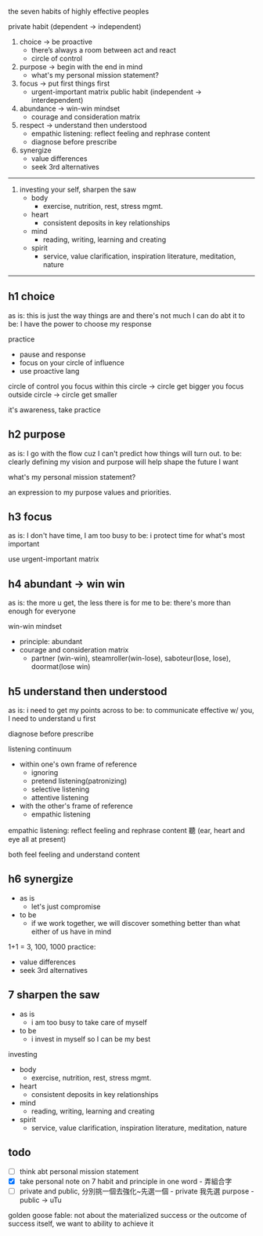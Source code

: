 the seven habits of highly effective peoples


private habit (dependent -> independent)
1. choice → be proactive
	- there’s always a room between act and react
	- circle of control
2. purpose → begin with the end in mind
	- what's my personal mission statement?
3. focus → put first things first
	- urgent-important matrix
public habit (independent -> interdependent)
4. abundance → win-win mindset
	- courage and consideration matrix
5. respect → understand then understood
	- empathic listening: reflect feeling and rephrase content
	- diagnose before prescribe
6. synergize
	- value differences
	- seek 3rd alternatives

---

1. investing your self, sharpen the saw
    - body
        - exercise, nutrition, rest, stress mgmt.
    - heart
        - consistent deposits in key relationships
    - mind
        - reading, writing, learning and creating
    - spirit
        - service, value clarification, inspiration literature, meditation, nature

---

## h1 choice

as is: this is just the way things are and there's not much I can do abt it
to be: I have the power to choose my response

practice

- pause and response
- focus on your circle of influence
- use proactive lang

circle of control
you focus within this circle → circle get bigger
you focus outside circle  → circle get smaller

it's awareness, take practice

## h2 purpose

as is: I go with the flow cuz I can't predict how things will turn out.
to be: clearly defining my vision and purpose will help shape the future I want

what's my personal mission statement? 

an expression to my purpose values and priorities.

## h3 focus

as is: I don't have time, I am too busy
to be: i protect time for what's most important

use urgent-important matrix

## h4 abundant → win win

as is: the more u get, the less there is for me
to be: there's more than enough for everyone

win-win mindset

- principle: abundant
- courage and consideration matrix
    - partner (win-win), steamroller(win-lose), saboteur(lose, lose), doormat(lose win)

## h5 understand then understood

as is: i need to get my points across
to be: to communicate effective w/ you, I need to understand u first

diagnose before prescribe

listening continuum

- within one's own frame of reference
    - ignoring
    - pretend listening(patronizing)
    - selective listening
    - attentive listening
- with the other's frame of reference
    - empathic listening

empathic listening: reflect feeling and rephrase content
聽 (ear, heart and eye all at present)

both feel feeling and understand content

## h6 synergize

- as is
    - let's just compromise
- to be
    - if we work together, we will discover something better than what either of us have in mind

1+1 = 3, 100, 1000
practice:

- value differences
- seek 3rd alternatives

## 7 sharpen the saw

- as is
    - i am too busy to take care of myself
- to be
    - i invest in myself so I can be my best

investing

- body
    - exercise, nutrition, rest, stress mgmt.
- heart
    - consistent deposits in key relationships
- mind
    - reading, writing, learning and creating
- spirit
    - service, value clarification, inspiration literature, meditation, nature

## todo

- [ ]  think abt personal mission statement
- [x]  take personal note on 7 habit and principle in one word - 弄組合字
- [ ]  private and public, 分別挑一個去強化~先選一個 - private 我先選 purpose - public -> uTu

golden goose fable:
not about the materialized success or the outcome of success itself, we want to ability to achieve it